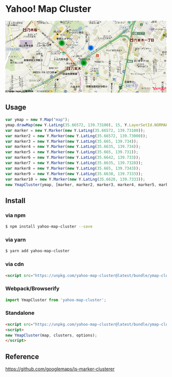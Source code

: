 # Yahoo! Map Cluster

<img src="./screenshot.png">

## Usage

```js
var ymap = new Y.Map("map");
ymap.drawMap(new Y.LatLng(35.66572, 139.73100), 15, Y.LayerSetId.NORMAL);
var marker = new Y.Marker(new Y.LatLng(35.66572, 139.73100));
var marker2 = new Y.Marker(new Y.LatLng(35.66572, 139.73000));
var marker3 = new Y.Marker(new Y.LatLng(35.665, 139.734));
var marker4 = new Y.Marker(new Y.LatLng(35.6635, 139.734));
var marker5 = new Y.Marker(new Y.LatLng(35.665, 139.731));
var marker6 = new Y.Marker(new Y.LatLng(35.6642, 139.733));
var marker7 = new Y.Marker(new Y.LatLng(35.6635, 139.7328));
var marker8 = new Y.Marker(new Y.LatLng(35.665, 139.7343));
var marker9 = new Y.Marker(new Y.LatLng(35.6638, 139.7333));
var marker10 = new Y.Marker(new Y.LatLng(35.6628, 139.7333));
new YmapCluster(ymap, [marker, marker2, marker3, marker4, marker5, marker6, marker7, marker8, marker9, marker10]);
```

## Install

### via npm

```sh
$ npm install yahoo-map-cluster --save
```

### via yarn

```sh
$ yarn add yahoo-map-cluster
```

### via cdn 

```html
<script src="https://unpkg.com/yahoo-map-cluster@latest/bundle/ymap-cluster.js"></script>
```

### Webpack/Browserify

```js
import YmapCluster from 'yahoo-map-cluster';
```
### Standalone

```html
<script src="https://unpkg.com/yahoo-map-cluster@latest/bundle/ymap-cluster.js"></script>
<script>
new YmapCluster(map, clusters, options);
</script>
```


## Reference

https://github.com/googlemaps/js-marker-clusterer